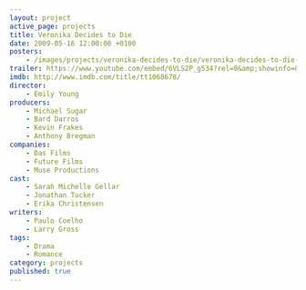 ```yaml
---
layout: project
active_page: projects
title: Veronika Decides to Die
date: 2009-05-16 12:00:00 +0100
posters:
    - /images/projects/veronika-decides-to-die/veronika-decides-to-die-poster.jpg
trailer: https://www.youtube.com/embed/6VLS2P_g534?rel=0&amp;showinfo=0
imdb: http://www.imdb.com/title/tt1068678/
director:
    - Emily Young
producers:
    - Michael Sugar
    - Bard Darros
    - Kevin Frakes
    - Anthony Bregman
companies:
    - Das Films
    - Future Films
    - Muse Productions
cast:
    - Sarah Michelle Gellar
    - Jonathan Tucker
    - Erika Christensen
writers:
    - Paulo Coelho
    - Larry Gross
tags:
    - Drama
    - Romance
category: projects
published: true
---
```

